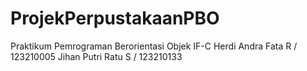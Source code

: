 # ProjekPerpustakaanPBO
Praktikum Pemrograman Berorientasi Objek 
IF-C
Herdi Andra Fata R / 123210005
Jihan Putri Ratu S / 123210133
